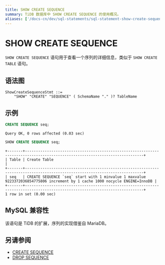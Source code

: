 ```yaml
---
title: SHOW CREATE SEQUENCE
summary: TiDB 数据库中 SHOW CREATE SEQUENCE 的使用概况。
aliases: ['/docs-cn/dev/sql-statements/sql-statement-show-create-sequence/','/docs-cn/dev/reference/sql/statements/show-create-sequence/']
---
```


# SHOW CREATE SEQUENCE

`SHOW CREATE SEQUENCE` 语句用于查看一个序列的详细信息，类似于 `SHOW CREATE TABLE` 语句。

## 语法图

```ebnf+diagram
ShowCreateSequenceStmt ::=
    "SHOW" "CREATE" "SEQUENCE" ( SchemaName "." )? TableName
```

## 示例

```sql
CREATE SEQUENCE seq;
```

```
Query OK, 0 rows affected (0.03 sec)
```

```sql
SHOW CREATE SEQUENCE seq;
```

```
+-------+----------------------------------------------------------------------------------------------------------------------------+
| Table | Create Table                                                                                                               |
+-------+----------------------------------------------------------------------------------------------------------------------------+
| seq   | CREATE SEQUENCE `seq` start with 1 minvalue 1 maxvalue 9223372036854775806 increment by 1 cache 1000 nocycle ENGINE=InnoDB |
+-------+----------------------------------------------------------------------------------------------------------------------------+
1 row in set (0.00 sec)
```

## MySQL 兼容性

该语句是 TiDB 的扩展，序列的实现借鉴自 MariaDB。

## 另请参阅

* [CREATE SEQUENCE](/sql-statements/sql-statement-create-sequence.md)
* [DROP SEQUENCE](/sql-statements/sql-statement-drop-sequence.md)
